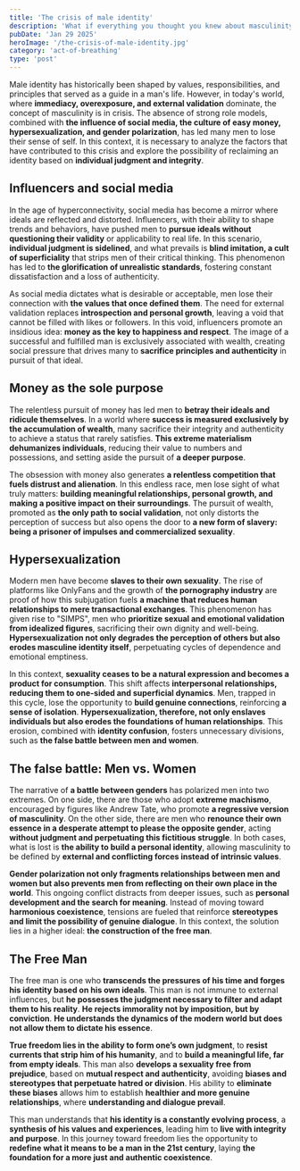 ```yaml
---
title: 'The crisis of male identity'
description: 'What if everything you thought you knew about masculinity was wrong?'
pubDate: 'Jan 29 2025'
heroImage: '/the-crisis-of-male-identity.jpg'
category: 'act-of-breathing'
type: 'post'
---
```


Male identity has historically been shaped by values, responsibilities, and principles that served as a guide in a
man's life. However, in today's world, where **immediacy, overexposure, and external validation** dominate, the concept
of masculinity is in crisis. The absence of strong role models, combined with **the influence of social media, the
culture of easy money, hypersexualization, and gender polarization**, has led many men to lose their sense of self. In
this context, it is necessary to analyze the factors that have contributed to this crisis and explore the possibility of
reclaiming an identity based on **individual judgment and integrity**.

## Influencers and social media

In the age of hyperconnectivity, social media has become a mirror where ideals are reflected and distorted. Influencers,
with their ability to shape trends and behaviors, have pushed men to **pursue ideals without questioning their
validity** or applicability to real life. In this scenario, **individual judgment is sidelined**, and what prevails is
**blind imitation, a cult of superficiality** that strips men of their critical thinking. This phenomenon has led to
**the glorification of unrealistic standards**, fostering constant dissatisfaction and a loss of authenticity.

As social media dictates what is desirable or acceptable, men lose their connection with **the values that once defined
them**. The need for external validation replaces **introspection and personal growth**, leaving a void that cannot be
filled with likes or followers. In this void, influencers promote an insidious idea: **money as the key to happiness and
respect**. The image of a successful and fulfilled man is exclusively associated with wealth, creating social pressure
that drives many to **sacrifice principles and authenticity** in pursuit of that ideal.

## Money as the sole purpose

The relentless pursuit of money has led men to **betray their ideals and ridicule themselves**. In a world where
**success is measured exclusively by the accumulation of wealth**, many sacrifice their integrity and authenticity to
achieve a status that rarely satisfies. **This extreme materialism dehumanizes individuals**, reducing their value to
numbers and possessions, and setting aside the pursuit of **a deeper purpose**.

The obsession with money also generates **a relentless competition that fuels distrust and alienation**. In this endless
race, men lose sight of what truly matters: **building meaningful relationships, personal growth, and making a positive
impact on their surroundings**. The pursuit of wealth, promoted as **the only path to social validation**, not only
distorts the perception of success but also opens the door to **a new form of slavery: being a prisoner of impulses and
commercialized sexuality**.

## Hypersexualization

Modern men have become **slaves to their own sexuality**. The rise of platforms like OnlyFans and the growth of **the
pornography industry** are proof of how this subjugation fuels **a machine that reduces human relationships to mere
transactional exchanges**. This phenomenon has given rise to "SIMPS", men who **prioritize sexual and emotional
validation from idealized figures**, sacrificing their own dignity and well-being. **Hypersexualization not only
degrades the perception of others but also erodes masculine identity itself**, perpetuating cycles of dependence and
emotional emptiness.

In this context, **sexuality ceases to be a natural expression and becomes a product for consumption**. This shift
affects **interpersonal relationships, reducing them to one-sided and superficial dynamics**. Men, trapped in this
cycle, lose the opportunity to **build genuine connections**, reinforcing **a sense of isolation**.
**Hypersexualization, therefore, not only enslaves individuals but also erodes the foundations of human relationships**.
This erosion, combined with **identity confusion**, fosters unnecessary divisions, such as **the false battle between
men and women**.

## The false battle: Men vs. Women

The narrative of **a battle between genders** has polarized men into two extremes. On one side, there are those who
adopt **extreme machismo**, encouraged by figures like Andrew Tate, who promote **a regressive version of masculinity**.
On the other side, there are men who **renounce their own essence in a desperate attempt to please the opposite
gender**, acting **without judgment and perpetuating this fictitious struggle**. In both cases, what is lost is **the
ability to build a personal identity**, allowing masculinity to be defined by **external and conflicting forces
instead of intrinsic values**.

**Gender polarization not only fragments relationships between men and women but also prevents men from reflecting on
their own place in the world**. This ongoing conflict distracts from deeper issues, such as **personal development and
the search for meaning**. Instead of moving toward **harmonious coexistence**, tensions are fueled that reinforce
**stereotypes and limit the possibility of genuine dialogue**. In this context, the solution lies in a higher ideal:
**the construction of the free man**.

## The Free Man

The free man is one who **transcends the pressures of his time and forges his identity based on his own ideals**. This
man is not immune to external influences, but **he possesses the judgment necessary to filter and adapt them to his
reality**. **He rejects immorality not by imposition, but by conviction**. **He understands the dynamics of the modern
world but does not allow them to dictate his essence**.

**True freedom lies in the ability to form one’s own judgment**, to **resist currents that strip him of his humanity**,
and to **build a meaningful life, far from empty ideals**. This man also **develops a sexuality free from prejudice**,
based on **mutual respect and authenticity**, avoiding **biases and stereotypes that perpetuate hatred or division**.
His ability to **eliminate these biases** allows him to establish **healthier and more genuine relationships**, where
**understanding and dialogue prevail**.

This man understands that **his identity is a constantly evolving process**, a **synthesis of his values and
experiences**, leading him to **live with integrity and purpose**. In this journey toward freedom lies the opportunity
to **redefine what it means to be a man in the 21st century**, laying **the foundation for a more just and authentic
coexistence**.
